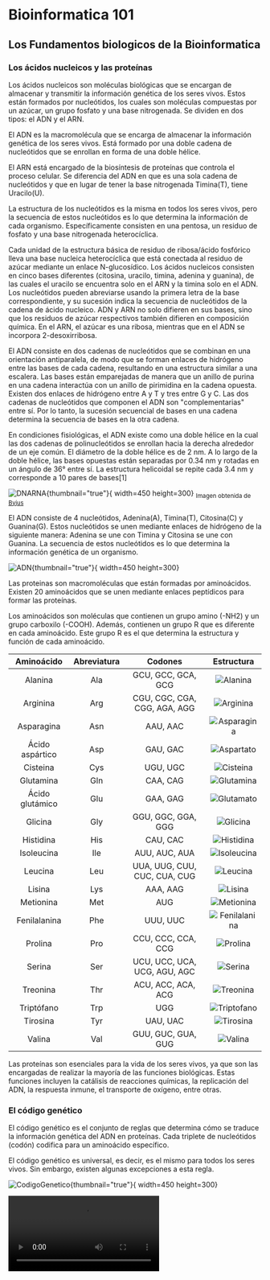 # Bioinformatica 101

## Los Fundamentos biologicos de la Bioinformatica

### Los ácidos nucleicos y las proteínas

Los ácidos nucleicos son moléculas biológicas que se encargan de almacenar y transmitir la información genética de los seres vivos. Estos están formados por nucleótidos,
los cuales son moléculas compuestas por un azúcar, un grupo fosfato y una base nitrogenada. Se dividen en dos tipos: el ADN y el ARN.

El ADN es la macromolécula que se encarga de almacenar la información genética de los seres vivos. Está formado por una doble cadena de nucleótidos que se enrollan en forma de una doble hélice.

El ARN está encargado de la biosíntesis de proteínas que controla el proceso celular. Se diferencia del ADN en que es una sola cadena de nucleótidos y que en lugar de tener la base nitrogenada Timina(T), tiene Uracilo(U).

La estructura de los nucleótidos es la misma en todos los seres vivos, pero la secuencia de estos nucleótidos es lo que determina la información de cada organismo. Específicamente consisten en una pentosa, un residuo de fosfato y una base nitrogenada heterocíclica.

Cada unidad de la estructura básica de residuo de ribosa/ácido fosfórico lleva una base nucleica heterocíclica que está conectada al residuo de azúcar mediante un enlace N-glucosídico. Los ácidos nucleicos consisten en cinco bases diferentes (citosina, uracilo, timina, adenina y guanina), de las cuales el uracilo se encuentra solo en el ARN y la timina solo en el ADN. Los nucleótidos pueden abreviarse usando la primera letra de la base correspondiente, y su sucesión indica la secuencia de nucleótidos de la cadena de ácido nucleico. ADN y ARN no solo difieren en sus bases, sino que los residuos de azúcar respectivos también difieren en composición química. En el ARN, el azúcar es una ribosa, mientras que en el ADN se incorpora 2-desoxirribosa.

El ADN consiste en dos cadenas de nucleótidos que se combinan en una orientación antiparalela, de modo que se forman enlaces de hidrógeno entre las bases de cada cadena, resultando en una estructura similar a una escalera. Las bases están emparejadas de manera que un anillo de purina en una cadena interactúa con un anillo de pirimidina en la cadena opuesta. Existen dos enlaces de hidrógeno entre A y T y tres entre G y C. Las dos cadenas de nucleótidos que componen el ADN son "complementarias" entre sí. Por lo tanto, la sucesión secuencial de bases en una cadena determina la secuencia de bases en la otra cadena.

En condiciones fisiológicas, el ADN existe como una doble hélice en la cual las dos cadenas de polinucleótidos se enrollan hacia la derecha alrededor de un eje común. El diámetro de la doble hélice es de 2 nm. A lo largo de la doble hélice, las bases opuestas están separadas por 0.34 nm y rotadas en un ángulo de 36° entre sí. La estructura helicoidal se repite cada 3.4 nm y corresponde a 10 pares de bases[1]

![DNARNA](../images/DNARNA.png){thumbnail="true"}{ width=450 height=300}
<sub>Imagen obtenida de [Byjus](https://byjus.com/biology/difference-between-dna-and-rna/)</sub>

El ADN consiste de 4 nucleótidos, Adenina(A), Timina(T), Citosina(C) y Guanina(G). Estos nucleótidos se unen mediante enlaces de hidrógeno de la siguiente manera: Adenina se une con Timina y Citosina se une con Guanina. La secuencia de estos nucleótidos es lo que determina la información genética de un organismo.

![ADN](../images/ADN.png){thumbnail="true"}{ width=450 height=300}

Las proteinas son macromoléculas que están formadas por aminoácidos. Existen 20 aminoácidos que se unen mediante enlaces peptídicos para formar las proteínas.

Los aminoácidos son moléculas que contienen un grupo amino (-NH2) y un grupo carboxilo (-COOH). Además, contienen un grupo R que es diferente en cada aminoácido. Este grupo R es el que determina la estructura y función de cada aminoácido.

|   Aminoácido    | Abreviatura |           Codones            |                 Estructura                  |
|:---------------:|:-----------:|:----------------------------:|:-------------------------------------------:|
|     Alanina     |     Ala     |      GCU, GCC, GCA, GCG      |      ![Alanina](../images/aminoacidos/alanina.png)      |
|    Arginina     |     Arg     | CGU, CGC, CGA, CGG, AGA, AGG |     ![Arginina](../images/aminoacidos/arginina.png)     |
|   Asparagina    |     Asn     |           AAU, AAC           |   ![Asparagina](../images/aminoacidos/asparagina.png)   |
| Ácido aspártico |     Asp     |           GAU, GAC           |    ![Aspartato](../images/aminoacidos/aspartato.png)    |
|    Cisteina     |     Cys     |           UGU, UGC           |     ![Cisteina](../images/aminoacidos/cisteina.png)     |
|    Glutamina    |     Gln     |           CAA, CAG           |    ![Glutamina](../images/aminoacidos/glutamina.png)    |
| Ácido glutámico |     Glu     |           GAA, GAG           |    ![Glutamato](../images/aminoacidos/glutamato.png)    |
|     Glicina     |     Gly     |      GGU, GGC, GGA, GGG      |      ![Glicina](../images/aminoacidos/glicina.png)      |
|    Histidina    |     His     |           CAU, CAC           |    ![Histidina](../images/aminoacidos/histidina.png)    |
|   Isoleucina    |     Ile     |        AUU, AUC, AUA         |   ![Isoleucina](../images/aminoacidos/isoleucina.png)   |
|     Leucina     |     Leu     | UUA, UUG, CUU, CUC, CUA, CUG |      ![Leucina](../images/aminoacidos/leucina.png)      |
|     Lisina      |     Lys     |           AAA, AAG           |       ![Lisina](../images/aminoacidos/lisina.png)       |
|    Metionina    |     Met     |             AUG              |    ![Metionina](../images/aminoacidos/metionina.png)    |
|  Fenilalanina   |     Phe     |           UUU, UUC           | ![Fenilalanina](../images/aminoacidos/fenilalanina.png) |
|     Prolina     |     Pro     |      CCU, CCC, CCA, CCG      |      ![Prolina](../images/aminoacidos/prolina.png)      |
|     Serina      |     Ser     | UCU, UCC, UCA, UCG, AGU, AGC |       ![Serina](../images/aminoacidos/serina.png)       |
|    Treonina     |     Thr     |      ACU, ACC, ACA, ACG      |     ![Treonina](../images/aminoacidos/treonina.png)     |
|   Triptófano    |     Trp     |             UGG              |   ![Triptofano](../images/aminoacidos/triptofano.png)   |
|    Tirosina     |     Tyr     |           UAU, UAC           |     ![Tirosina](../images/aminoacidos/tirosina.png)     |
|     Valina      |     Val     |      GUU, GUC, GUA, GUG      |       ![Valina](../images/aminoacidos/valina.png)       |

Las proteínas son esenciales para la vida de los seres vivos, ya que son las encargadas de realizar la mayoría de las funciones biológicas. Estas funciones incluyen la catálisis de reacciones químicas, la replicación del ADN, la respuesta inmune, el transporte de oxígeno, entre otras.

### El código genético

El código genético es el conjunto de reglas que determina cómo se traduce la información genética del ADN en proteínas. Cada triplete de nucleótidos (codón) codifica para un aminoácido específico.

El código genético es universal, es decir, es el mismo para todos los seres vivos. Sin embargo, existen algunas excepciones a esta regla.

![CodigoGenetico](../images/aminoacidos/genecode.png){thumbnail="true"}{ width=450 height=300}

<video src="https://youtu.be/tFN8tk_Rx4Q?si=oKZFMeM8uPly_7Lh"/>
### La expresión genética

La expresión genética es el proceso por el cual la información genética del ADN se utiliza para producir proteínas. Este proceso se divide en dos etapas: la transcripción y la traducción.

La transcripción es el proceso por el cual se copia la información genética del ADN en una molécula de ARN. La traducción es el proceso por el cual la información genética del ARN se utiliza para producir una proteína.

## La Bioinformatica en accion

### Análisis de secuencias

El análisis de secuencias es una de las áreas más importantes de la bioinformatica. Este análisis se encarga de estudiar las secuencias de ADN y proteínas para determinar su función, estructura y evolución.

### Alineamiento de secuencias

El alineamiento de secuencias es una técnica que se utiliza para comparar dos o más secuencias de ADN o proteínas. Esta técnica se utiliza para determinar la similitud entre las secuencias y para identificar regiones conservadas.

### Búsqueda de secuencias

La búsqueda de secuencias es una técnica que se utiliza para encontrar secuencias de ADN o proteínas en bases de datos. Esta técnica se utiliza para identificar genes, proteínas y otras moléculas biológicas.

### Análisis de expresión genética

El análisis de expresión genética es una técnica que se utiliza para estudiar la expresión de genes en diferentes condiciones. Esta técnica se utiliza para identificar genes que están involucrados en enfermedades, para estudiar el desarrollo de los organismos y para comprender la respuesta de los organismos a los estímulos ambientales.

### Modelado de proteínas

El modelado de proteínas es una técnica que se utiliza para predecir la estructura tridimensional de las proteínas. Esta técnica se utiliza para comprender la función de las proteínas y para diseñar nuevas proteínas.

## Aplicaciones de la Bioinformatica

### Medicina

La bioinformatica se utiliza en medicina para el diagnóstico de enfermedades, el desarrollo de nuevos fármacos y la medicina personalizada.

### Agricultura

La bioinformatica se utiliza en agricultura para mejorar los cultivos, para desarrollar nuevas variedades de plantas y para controlar las plagas.

### Medio ambiente

La bioinformatica se utiliza en medio ambiente para estudiar la biodivers
